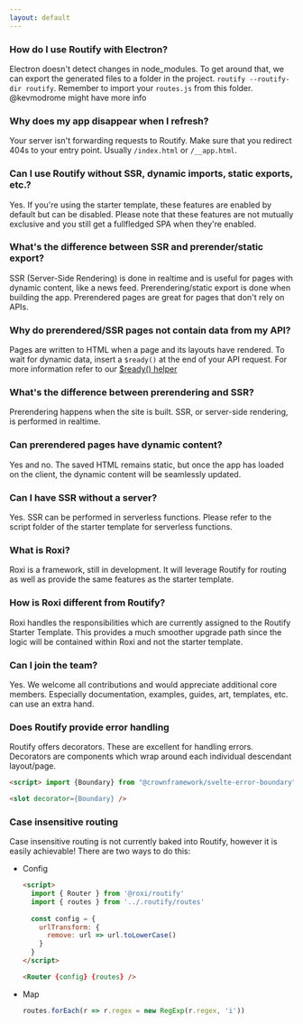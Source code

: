 ```yaml
---
layout: default
---
```


### How do I use Routify with Electron?

Electron doesn't detect changes in node_modules. To get around that, we can export the generated files to a folder in the project. ``routify --routify-dir routify``. Remember to import your ``routes.js`` from this folder.
@kevmodrome might have more info

### Why does my app disappear when I refresh?

Your server isn't forwarding requests to Routify. Make sure that you redirect 404s to your entry point. Usually ``/index.html`` or ``/__app.html``.

### Can I use Routify without SSR, dynamic imports, static exports, etc.?

Yes. If you're using the starter template, these features are enabled by default but can be disabled. Please note that these features are not mutually exclusive and you still get a fullfledged SPA when they're enabled.

### What's the difference between SSR and prerender/static export?

SSR (Server-Side Rendering) is done in realtime and is useful for pages with dynamic content, like a news feed. Prerendering/static export is done when building the app. Prerendered pages are great for pages that don't rely on APIs.

### Why do prerendered/SSR pages not contain data from my API?

Pages are written to HTML when a page and its layouts have rendered. To wait for dynamic data, insert a `$ready()` at the end of your API request. For more information refer to our [$ready() helper](/docs/helpers#ready)

### What's the difference between prerendering and SSR?

Prerendering happens when the site is built. SSR, or server-side rendering, is performed in realtime.

### Can prerendered pages have dynamic content?

Yes and no. The saved HTML remains static, but once the app has loaded on the client, the dynamic content will be seamlessly updated.

### Can I have SSR without a server?

Yes. SSR can be performed in serverless functions. Please refer to the script folder of the starter template for serverless functions.

### What is Roxi?

Roxi is a framework, still in development. It will leverage Routify for routing as well as provide the same features as the starter template.

### How is Roxi different from Routify?

Roxi handles the responsibilities which are currently assigned to the Routify Starter Template. This provides a much smoother upgrade path since the logic will be contained within Roxi and not the starter template.

### Can I join the team?

Yes. We welcome all contributions and would appreciate additional core members. Especially documentation, examples, guides, art, templates, etc. can use an extra hand.

### Does Routify provide error handling

Routify offers decorators. These are excellent for handling errors. Decorators are components which wrap around each individual descendant layout/page.
```html
<script> import {Boundary} from "@crownframework/svelte-error-boundary" </script>

<slot decorator={Boundary} />
```

<!-- routify:options index=90 -->
<!-- routify:options title="FAQ" -->

### Case insensitive routing
Case insensitive routing is not currently baked into Routify, however it is easily achievable! There are two ways to do this:

- Config
  ```html
  <script>
    import { Router } from '@roxi/routify'
    import { routes } from '../.routify/routes'
    
    const config = {
      urlTransform: {
        remove: url => url.toLowerCase()
      }
    }
  </script>

  <Router {config} {routes} />
  ```
  
- Map
  ```js
  routes.forEach(r => r.regex = new RegExp(r.regex, 'i'))
  ```
